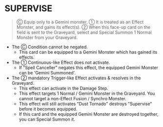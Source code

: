 # SUPERVISE

> Ⓒ Equip only to a Gemini monster. ① It is treated as an Effect Monster, and gains its effect(s). ② When this face-up card on the field is sent to the Graveyard, select and Special Summon 1 Normal Monster from your Graveyard.

*   The Ⓒ Condition cannot be negated.
    *   This card can be equipped to a Gemini Monster which has gained its effects.
*   The ① Continuous-like Effect does not activate.
    *   If "Spell Canceller" negates this effect, the equipped Gemini Monster can be 'Gemini Summoned'.
*   The ② mandatory Trigger-like Effect activates & resolves in the Graveyard.
    *   This effect can activate in the Damage Step.
    *   This effect targets 1 Normal / Gemini Monster in the Graveyard. You cannot target a non-Effect Fusion / Synchro Monster.
    *   This effect will still activates "Dust Tornado" destroys "Supervise" before it becomes equipped.
    *   If this card and the equipped Gemini Monster are destroyed together, you can Special Summon it.
